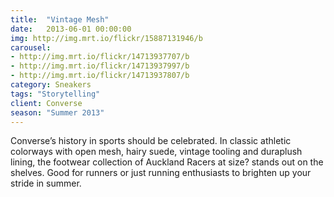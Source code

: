 ```yaml
---
title:  "Vintage Mesh"
date:   2013-06-01 00:00:00
img: http://img.mrt.io/flickr/15887131946/b
carousel:
- http://img.mrt.io/flickr/14713937707/b
- http://img.mrt.io/flickr/14713937997/b
- http://img.mrt.io/flickr/14713937807/b
category: Sneakers
tags: "Storytelling"
client: Converse
season: "Summer 2013"
---
```

Converse’s history in sports should be celebrated. In classic athletic colorways with open mesh, hairy suede, vintage tooling and duraplush lining, the footwear collection of Auckland Racers at size? stands out on the shelves. Good for runners or just running enthusiasts to brighten up your stride in summer.
